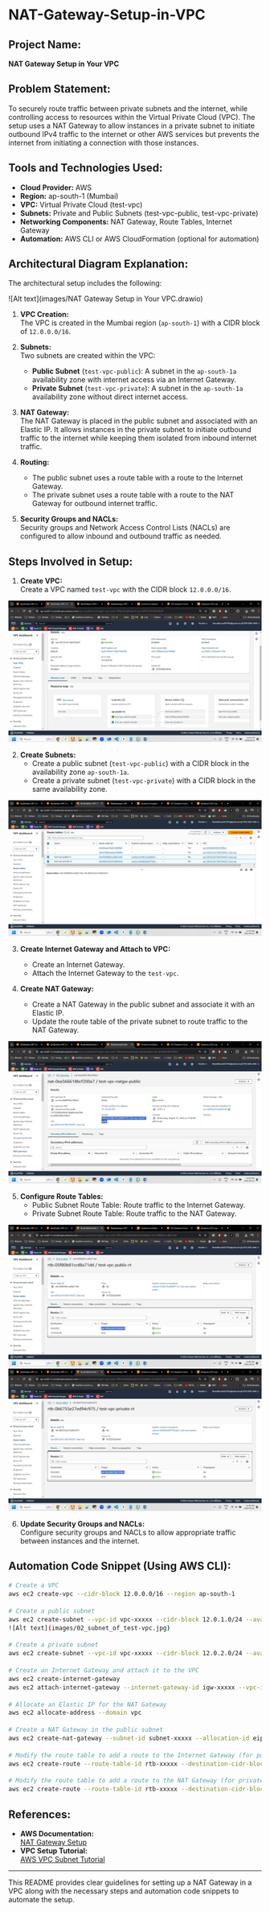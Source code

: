 # NAT-Gateway-Setup-in-VPC

## Project Name:  
**NAT Gateway Setup in Your VPC**

## Problem Statement:  
To securely route traffic between private subnets and the internet, while controlling access to resources within the Virtual Private Cloud (VPC). The setup uses a NAT Gateway to allow instances in a private subnet to initiate outbound IPv4 traffic to the internet or other AWS services but prevents the internet from initiating a connection with those instances.

## Tools and Technologies Used:  
- **Cloud Provider:** AWS
- **Region:** ap-south-1 (Mumbai)
- **VPC:** Virtual Private Cloud (test-vpc)
- **Subnets:** Private and Public Subnets (test-vpc-public, test-vpc-private)
- **Networking Components:** NAT Gateway, Route Tables, Internet Gateway
- **Automation:** AWS CLI or AWS CloudFormation (optional for automation)

## Architectural Diagram Explanation:

The architectural setup includes the following:

![Alt text](images/NAT Gateway Setup in Your VPC.drawio)

1. **VPC Creation:**  
   The VPC is created in the Mumbai region (`ap-south-1`) with a CIDR block of `12.0.0.0/16`.
   
2. **Subnets:**  
   Two subnets are created within the VPC:
   - **Public Subnet** (`test-vpc-public`): A subnet in the `ap-south-1a` availability zone with internet access via an Internet Gateway.
   - **Private Subnet** (`test-vpc-private`): A subnet in the `ap-south-1a` availability zone without direct internet access.

3. **NAT Gateway:**  
   The NAT Gateway is placed in the public subnet and associated with an Elastic IP. It allows instances in the private subnet to initiate outbound traffic to the internet while keeping them isolated from inbound internet traffic.


5. **Routing:**  
   - The public subnet uses a route table with a route to the Internet Gateway.
   - The private subnet uses a route table with a route to the NAT Gateway for outbound internet traffic.


5. **Security Groups and NACLs:**  
   Security groups and Network Access Control Lists (NACLs) are configured to allow inbound and outbound traffic as needed.

## Steps Involved in Setup:

1. **Create VPC:**  
   Create a VPC named `test-vpc` with the CIDR block `12.0.0.0/16`.
   
![Alt text](images/01_test-vpc.jpg)

2. **Create Subnets:**  
   - Create a public subnet (`test-vpc-public`) with a CIDR block in the availability zone `ap-south-1a`.
   - Create a private subnet (`test-vpc-private`) with a CIDR block in the same availability zone.
     
![Alt text](images/02_subnet_of_test-vpc.jpg)

3. **Create Internet Gateway and Attach to VPC:**  
   - Create an Internet Gateway.
   - Attach the Internet Gateway to the `test-vpc`.

4. **Create NAT Gateway:**  
   - Create a NAT Gateway in the public subnet and associate it with an Elastic IP.
   - Update the route table of the private subnet to route traffic to the NAT Gateway.

![Alt text](images/05_NAT_Gateway_public_subnet.jpg)

5. **Configure Route Tables:**  
   - Public Subnet Route Table: Route traffic to the Internet Gateway.
   - Private Subnet Route Table: Route traffic to the NAT Gateway.

![Alt text](images/03_public_route_table.jpg)
![Alt text](images/04_private_route_table.jpg)

6. **Update Security Groups and NACLs:**  
   Configure security groups and NACLs to allow appropriate traffic between instances and the internet.

## Automation Code Snippet (Using AWS CLI):

```bash
# Create a VPC
aws ec2 create-vpc --cidr-block 12.0.0.0/16 --region ap-south-1

# Create a public subnet
aws ec2 create-subnet --vpc-id vpc-xxxxx --cidr-block 12.0.1.0/24 --availability-zone ap-south-1a
![Alt text](images/02_subnet_of_test-vpc.jpg)

# Create a private subnet
aws ec2 create-subnet --vpc-id vpc-xxxxx --cidr-block 12.0.2.0/24 --availability-zone ap-south-1a

# Create an Internet Gateway and attach it to the VPC
aws ec2 create-internet-gateway
aws ec2 attach-internet-gateway --internet-gateway-id igw-xxxxx --vpc-id vpc-xxxxx

# Allocate an Elastic IP for the NAT Gateway
aws ec2 allocate-address --domain vpc

# Create a NAT Gateway in the public subnet
aws ec2 create-nat-gateway --subnet-id subnet-xxxxx --allocation-id eipalloc-xxxxx

# Modify the route table to add a route to the Internet Gateway (for public subnet)
aws ec2 create-route --route-table-id rtb-xxxxx --destination-cidr-block 0.0.0.0/0 --gateway-id igw-xxxxx

# Modify the route table to add a route to the NAT Gateway (for private subnet)
aws ec2 create-route --route-table-id rtb-xxxxx --destination-cidr-block 0.0.0.0/0 --nat-gateway-id nat-xxxxx
```

## References:  
- **AWS Documentation:**  
  [NAT Gateway Setup](https://docs.aws.amazon.com/vpc/latest/userguide/vpc-nat-gateway.html)
- **VPC Setup Tutorial:**  
  [AWS VPC Subnet Tutorial](https://aws.amazon.com/vpc)

---

This README provides clear guidelines for setting up a NAT Gateway in a VPC along with the necessary steps and automation code snippets to automate the setup.
